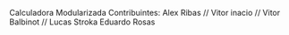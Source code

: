Calculadora Modularizada
Contribuintes:
Alex Ribas // Vitor inacio // Vitor Balbinot // Lucas Stroka Eduardo Rosas
